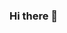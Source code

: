 ### Hi there 👋

<!--
**adamowski137/adamowski137** is a ✨ _special_ ✨ repository because its `README.md` (this file) appears on your GitHub profile.
[![Anurag's GitHub stats](https://github-readme-stats.vercel.app/api?username=adamowski137)](https://github.com/anuraghazra/github-readme-stats)
<picture>
<source 
  srcset="https://github-readme-stats.vercel.app/api?username=adamowski137&show_icons=true&theme=dark"
  media="(prefers-color-scheme: dark)"
/>
<source
  srcset="https://github-readme-stats.vercel.app/api?username=adamowski137&show_icons=true"
  media="(prefers-color-scheme: light), (prefers-color-scheme: no-preference)"
/>
<img src="https://github-readme-stats.vercel.app/api?username=adamowski137&show_icons=true" />
</picture>
